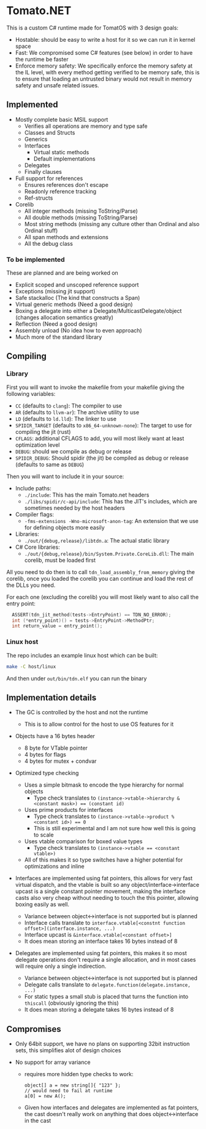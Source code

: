 # Tomato.NET

This is a custom C# runtime made for TomatOS with 3 design goals:
- Hostable: should be easy to write a host for it so we can run it in kernel space 
- Fast: We compromised some C# features (see below) in order to have the runtime be faster
- Enforce memory safety: We specifically enforce the memory safety at the IL level, with every method getting verified 
                         to be memory safe, this is to ensure that loading an untrusted binary would not result in
                         memory safety and unsafe related issues.

## Implemented

- Mostly complete basic MSIL support
  - Verifies all operations are memory and type safe
  - Classes and Structs
  - Generics
  - Interfaces
    - Virtual static methods
    - Default implementations
  - Delegates
  - Finally clauses
- Full support for references
  - Ensures references don't escape
  - Readonly reference tracking
  - Ref-structs
- Corelib
  - All integer methods (missing ToString/Parse)
  - All double methods (missing ToString/Parse)
  - Most string methods (missing any culture other than Ordinal and also Ordinal stuff)
  - All span methods and extensions
  - All the debug class

### To be implemented

These are planned and are being worked on
- Explicit scoped and unscoped reference support
- Exceptions (missing jit support)
- Safe stackalloc (The kind that constructs a Span)
- Virtual generic methods (Need a good design)
- Boxing a delegate into either a Delegate/MulticastDelegate/object (changes allocation semantics greatly)
- Reflection (Need a good design)
- Assembly unload (No idea how to even approach)
- Much more of the standard library

## Compiling

### Library

First you will want to invoke the makefile from your makefile giving the following variables:
- `CC` (defaults to `clang`): The compiler to use
- `AR` (defaults to `llvm-ar`): The archive utility to use
- `LD` (defaults to `ld.lld`): The linker to use
- `SPIDIR_TARGET` (defaults to `x86_64-unknown-none`): The target to use for compiling the jit (rust)
- `CFLAGS`: additional CFLAGS to add, you will most likely want at least optimization level
- `DEBUG`: should we compile as debug or release
- `SPIDIR_DEBUG`: Should spidir (the jit) be compiled as debug or release (defaults to same as `DEBUG`)

Then you will want to include it in your source:
- Include paths:
  - `./include`: This has the main Tomato.net headers
  - `./libs/spidir/c-api/include`: This has the JIT's includes, which are sometimes needed by the host headers
- Compiler flags:
  - `-fms-extensions -Wno-microsoft-anon-tag`: An extension that we use for defining objects more easily
- Libraries:
  - `./out/{debug,release}/libtdn.a`: The actual static library
- C# Core libraries:
  - `./out/{debug,release}/bin/System.Private.CoreLib.dll`: The main corelib, must be loaded first

All you need to do then is to call `tdn_load_assembly_from_memory` giving the corelib, once you loaded the corelib 
you can continue and load the rest of the DLLs you need. 

For each one (excluding the corelib) you will most likely want to also call the entry point:
```c
  ASSERT(tdn_jit_method(tests->EntryPoint) == TDN_NO_ERROR);
  int (*entry_point)() = tests->EntryPoint->MethodPtr;
  int return_value = entry_point();
```

### Linux host

The repo includes an example linux host which can be built:
```bash
make -C host/linux
```

And then under `out/bin/tdn.elf` you can run the binary

## Implementation details

- The GC is controlled by the host and not the runtime
  - This is to allow control for the host to use OS features for it

- Objects have a 16 bytes header
  - 8 byte for VTable pointer
  - 4 bytes for flags
  - 4 bytes for mutex + condvar

- Optimized type checking
  - Uses a simple bitmask to encode the type hierarchy for normal objects 
    - Type check translates to `(instance->vtable->hierarchy & <constant mask>) == (constant id)`
  - Uses prime products for interfaces 
    - Type check translates to `(instance->vtable->product % <constant id>) == 0`
    - This is still experimental and I am not sure how well this is going to scale  
  - Uses vtable comparison for boxed value types
    - Type check translates to `(instance->vtable == <constant vtable>)`
  - All of this makes it so type switches have a higher potential for optimizations and inline 

- Interfaces are implemented using fat pointers, this allows for very fast virtual dispatch, and the vtable is 
  built so any object/interface->interface upcast is a single constant pointer movement, making the interface 
  casts also very cheap without needing to touch the this pointer, allowing boxing easily as well.
  - Variance between object<->interface is not supported but is planned
  - Interface calls translate to `interface.vtable[<constnt function offset>](interface.instance, ...)`
  - Interface upcast is `&interface.vtable[<constant offset>]`
  - It does mean storing an interface takes 16 bytes instead of 8

- Delegates are implemented using fat pointers, this makes it so most delegate operations don't require a single 
  allocation, and in most cases will require only a single indirection.
    - Variance between object<->interface is not supported but is planned
  - Delegate calls translate to `delegate.function(delegate.instance, ...)`
  - For static types a small stub is placed that turns the function into `thiscall` (obviously ignoring the this)
  - It does mean storing a delegate takes 16 bytes instead of 8

## Compromises

- Only 64bit support, we have no plans on supporting 32bit instruction sets, this simplifies alot of design choices

- No support for array variance
    - requires more hidden type checks to work:
        ```
        object[] a = new string[]{ "123" };
        // would need to fail at runtime
        a[0] = new A();
        ```
    - Given how interfaces and delegates are implemented as fat pointers, the cast
      doesn't really work on anything that does object<->interface in the cast
